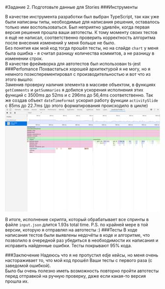 #Задание 2. Подготовьте данные для Stories
###Инструменты

В качестве инструмента разработки был выбран TypeScript, так как уже были написаны типы, необходимые для написания решения, оставалось только ими воспользоваться.
Был неприятно удивлён, когда первая версия решения прошла ваши автотесты. К тому моменту своих тестов я ещё не написал, соответственно проверить корректность алгоритма после внесения изменений у меня больше не было.  
Без понятия как мой код тогда прошёл тесты, но на слайде ```chart``` у меня была ошибка - я считал разницу количества коммитов, а не разницу в изменении строк.  
В качестве фреймворка для автотестов был использован ts-jest
###Perfomance
Похвастаться хорошей архитектурой я не могу, но я немного поэксперементировал с производительностью и вот что из этого вышло:  
Заменив проверку наличия элемента в массиве объектом,  в функциях ```getComments``` и ```getSummaries``` я добился ускорения исполнения этих функций с 3500ms до 52ms и c 296ms до 56,4ms соответственно.
Так же создав объект ```dateTimeFormat``` ускорил работу функции ```activitySlide``` с 85ms до 22.7ms (до этого форматирования происходило в цикле)
![cpu_snap](./docs/cpu_profiler.png)

В итоге, исполнение скрипта, который обрабатывает все спринты в файле ```input.json``` длится 1.93s total time. P.S. по крайней мере в той версии, которую я отправлял на автотесты :)
###Тесты
В ходе написания тестов были выявлены недочёты в коде и алгоритме, что позволило в очередной раз убедиться в необходимости их написания и исправить найденные ошибки. Тесты покрывают 95% кода.

###Заключение
Надеюсь что я не пропустил edje кейсы, но меня очень настораживает то, что мой код прошёл Ваши тесты с первого раза (с заведомой ошибкой).  
Было бы очень полезно иметь возможность повторно пройти автотесты перед отправкой на ручную проверку, даже если какая-то версия прошла их.
